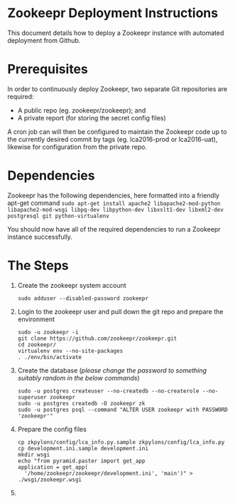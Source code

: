 # Zookeepr Deployment Instructions
This document details how to deploy a Zookeepr instance with automated deployment from Github.

# Prerequisites
In order to continuously deploy Zookeepr, two separate Git repositories are required:
 - A public repo (eg. zookeepr/zookeepr); and
 - A private report (for storing the secret config files)

A cron job can will then be configured to maintain the Zookeepr code up to the currently desired commit by tags (eg. lca2016-prod or lca2016-uat), likewise for configuration from the private repo.

# Dependencies
Zookeepr has the following dependencies, here formatted into a friendly apt-get command
    ```
    sudo apt-get install apache2 libapache2-mod-python libapache2-mod-wsgi libpq-dev libpython-dev libxslt1-dev libxml2-dev postgresql git python-virtualenv
    ```

You should now have all of the required dependencies to run a Zookeepr instance successfully.

# The Steps
1. Create the zookeepr system account
    ```
    sudo adduser --disabled-password zookeepr
    ```

2. Login to the zookeepr user and pull down the git repo and prepare the environment
    ```
    sudo -u zookeepr -i
    git clone https://github.com/zookeepr/zookeepr.git
    cd zookeepr/
    virtualenv env --no-site-packages
    . ./env/bin/activate
    ```

3. Create the database (*please change the password to something suitably random in the below commands*)
    ```
    sudo -u postgres createuser --no-createdb --no-createrole --no-superuser zookeepr
    sudo -u postgres createdb -O zookeepr zk
    sudo -u postgres psql --command "ALTER USER zookeepr with PASSWORD 'zookeepr'"
    ```

4. Prepare the config files
    ```
    cp zkpylons/config/lca_info.py.sample zkpylons/config/lca_info.py
    cp development.ini.sample development.ini
    mkdir wsgi
    echo "from pyramid.paster import get_app
    application = get_app(
      '/home/zookeepr/zookeepr/development.ini', 'main')" > ./wsgi/zookeepr.wsgi
    ```

5. 
